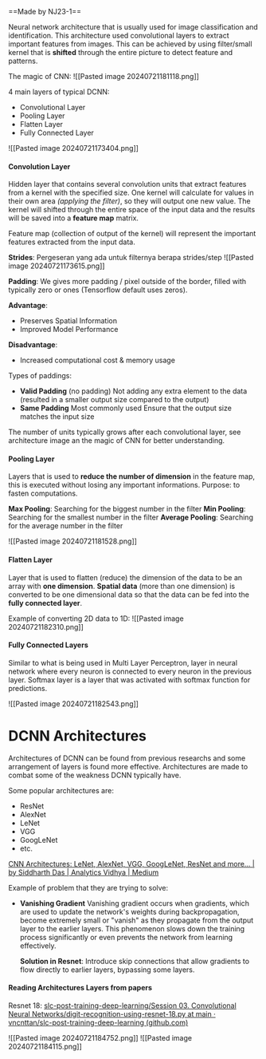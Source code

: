 ==Made by NJ23-1==[]()

Neural network architecture that is usually used for image classification and identification. This architecture used convolutional layers to extract important features from images. This can be achieved by using filter/small kernel that is **shifted** through the entire picture to detect feature and patterns.

The magic of CNN:
![[Pasted image 20240721181118.png]]

4 main layers of typical DCNN:
- Convolutional Layer
- Pooling Layer
- Flatten Layer
- Fully Connected Layer

![[Pasted image 20240721173404.png]]

#### Convolution Layer
Hidden layer that contains several convolution units that extract features from a kernel with the specified size. One kernel will calculate for values in their own area *(applying the filter)*, so they will output one new value. The kernel will shifted through the entire space of the input data and the results will be saved into a **feature map** matrix.

Feature map (collection of output of the kernel) will represent the important features extracted from the input data.

**Strides**: Pergeseran yang ada untuk filternya berapa strides/step
![[Pasted image 20240721173615.png]]

**Padding**: We gives more padding / pixel outside of the border, filled with typically zero or ones (Tensorflow default uses zeros).

**Advantage**:
- Preserves Spatial Information
- Improved Model Performance

**Disadvantage**:
- Increased computational cost & memory usage

Types of paddings:
- **Valid Padding** (no padding)
  Not adding any extra element to the data (resulted in a smaller output size compared to the output)
- **Same Padding**
  Most commonly used
  Ensure that the output size matches the input size 

The number of units typically grows after each convolutional layer, see architecture image an the magic of CNN for better understanding.

#### Pooling Layer
Layers that is used to **reduce the number of dimension** in the feature map, this is executed without losing any important informations. Purpose: to fasten computations. 

**Max Pooling**: Searching for the biggest number in the filter
**Min Pooling**: Searching for the smallest number in the filter
**Average Pooling**: Searching for the average number in the filter

![[Pasted image 20240721181528.png]]

#### Flatten Layer
Layer that is used to flatten (reduce) the dimension of the data to be an array with **one dimension**. **Spatial data** (more than one dimension) is converted to be one dimensional data so that the data can be fed into the **fully connected layer**.

Example of converting 2D data to 1D:
![[Pasted image 20240721182310.png]]
#### Fully Connected Layers
Similar to what is being used in Multi Layer Perceptron, layer in neural network where every neuron is connected to every neuron in the previous layer. Softmax layer is a layer that was activated with softmax function for predictions.

![[Pasted image 20240721182543.png]]

# DCNN Architectures

Architectures of DCNN can be found from previous researchs and some arrangement of layers is found more effective. Architectures are made to combat some of the weakness DCNN typically have.

Some popular architectures are:
- ResNet
- AlexNet
- LeNet
- VGG
- GoogLeNet
- etc.

[CNN Architectures: LeNet, AlexNet, VGG, GoogLeNet, ResNet and more… | by Siddharth Das | Analytics Vidhya | Medium](https://medium.com/analytics-vidhya/cnns-architectures-lenet-alexnet-vgg-googlenet-resnet-and-more-666091488df5)

Example of problem that they are trying to solve:
- **Vanishing Gradient**
  Vanishing gradient occurs when gradients, which are used to update the network's weights during backpropagation, become extremely small or "vanish" as they propagate from the output layer to the earlier layers. This phenomenon slows down the training process significantly or even prevents the network from learning effectively.
  
  **Solution in Resnet**: Introduce skip connections that allow gradients to flow directly to earlier layers, bypassing some layers.

#### Reading Architectures Layers from papers

Resnet 18: [slc-post-training-deep-learning/Session 03. Convolutional Neural Networks/digit-recognition-using-resnet-18.py at main · vncnttan/slc-post-training-deep-learning (github.com)](https://github.com/vncnttan/slc-post-training-deep-learning/blob/main/Session%2003.%20Convolutional%20Neural%20Networks/digit-recognition-using-resnet-18.py)

![[Pasted image 20240721184752.png]]
![[Pasted image 20240721184115.png]]

